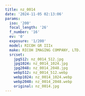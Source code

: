 ```yaml
---
title: nz_0014
date: '2024-11-05 02:13:06'
params:
  iso: '200'
  focal_length: '26'
  f_number: '16'
  ev: '0'
  exposure: '1/200'
  model: RICOH GR IIIx
  make: RICOH IMAGING COMPANY, LTD.
  srcset:
    jpg512: nz_0014_512.jpg
    jpg1024: nz_0014_1024.jpg
    jpg2048: nz_0014_2048.jpg
    webp512: nz_0014_512.webp
    webp1024: nz_0014_1024.webp
    webp2048: nz_0014_2048.webp
    original: nz_0014.jpg
---
```

